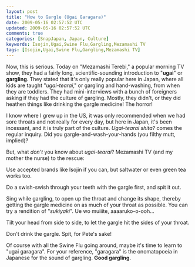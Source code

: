 ```yaml
---           
layout: post
title: "How to Gargle (Ugai Garagara)"
date: 2009-05-16 02:57:52 UTC
updated: 2009-05-16 02:57:52 UTC
comments: true
categories: [SnapJapan, Japan, Culture]
keywords: Isojin,Ugai,Swine Flu,Gargling,Mezamashi TV
tags: [Isojin,Ugai,Swine Flu,Gargling,Mezamashi TV]
---
```


Now, this is serious. Today on "Mezamashi Terebi," a popular morning TV show, they had a fairly long, scientific-sounding introduction to "**ugai**" or **gargling**. They stated that it's only really popular here in Japan, where all kids are taught "_ugai-tearai_," or gargling and hand-washing, from when they are toddlers. They had mini-interviews with a bunch of foreigners asking if they had the culture of gargling. Mostly, they didn't, or they did heathen things like drinking the gargle medicine! The horror!




I know where I grew up in the US, it was only recommended when we had sore throats and not really for every day, but here in Japan, it's been incessant, and it is truly part of the culture. _Ugai-tearai shita?_ comes the regular inquiry. Did you gargle-and-wash-your-hands (you filthy mutt, implied)?




But, what _don't_ you know about _ugai-tearai_? Mezamashi TV (and my mother the nurse) to the rescue: 









Use accepted brands like Isojin if you can, but saltwater or even green tea works too.




Do a swish-swish through your teeth with the gargle first, and spit it out.




Sing while gargling, to open up the throat and change its shape, thereby getting the gargle medicine on as much of your throat as possible. You can try a rendition of "_sukiyaki_". Ue wo muiiite, aaaaruko-o-ooh... 




Tilt your head from side to side, to let the gargle hit the sides of your throat. 




Don't drink the gargle. Spit, for Pete's sake!









Of course with all the Swine Flu going around, maybe it's time to learn to "ugai garagara". For your reference, "garagara" is the onomatopoeia in Japanese for the sound of gargling. **Good gargling**. 


